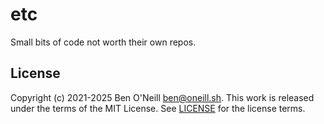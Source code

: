 # etc

Small bits of code not worth their own repos.

## License

Copyright (c) 2021-2025 Ben O'Neill <ben@oneill.sh>. This work is released under the
terms of the MIT License. See [LICENSE](LICENSE) for the license terms.
